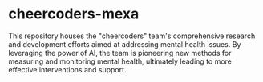 # cheercoders-mexa
This repository houses the "cheercoders" team's comprehensive research and development efforts aimed at addressing mental health issues. By leveraging the power of AI, the team is pioneering new methods for measuring and monitoring mental health, ultimately leading to more effective interventions and support.
